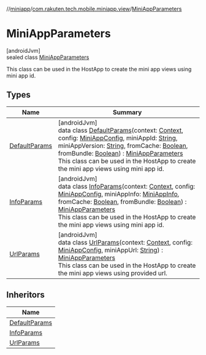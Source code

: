 //[miniapp](../../../index.md)/[com.rakuten.tech.mobile.miniapp.view](../index.md)/[MiniAppParameters](index.md)

# MiniAppParameters

[androidJvm]\
sealed class [MiniAppParameters](index.md)

This class can be used in the HostApp to create the mini app views using mini app id.

## Types

| Name | Summary |
|---|---|
| [DefaultParams](-default-params/index.md) | [androidJvm]<br>data class [DefaultParams](-default-params/index.md)(context: [Context](https://developer.android.com/reference/kotlin/android/content/Context.html), config: [MiniAppConfig](../-mini-app-config/index.md), miniAppId: [String](https://kotlinlang.org/api/latest/jvm/stdlib/kotlin/-string/index.html), miniAppVersion: [String](https://kotlinlang.org/api/latest/jvm/stdlib/kotlin/-string/index.html), fromCache: [Boolean](https://kotlinlang.org/api/latest/jvm/stdlib/kotlin/-boolean/index.html), fromBundle: [Boolean](https://kotlinlang.org/api/latest/jvm/stdlib/kotlin/-boolean/index.html)) : [MiniAppParameters](index.md)<br>This class can be used in the HostApp to create the mini app views using mini app id. |
| [InfoParams](-info-params/index.md) | [androidJvm]<br>data class [InfoParams](-info-params/index.md)(context: [Context](https://developer.android.com/reference/kotlin/android/content/Context.html), config: [MiniAppConfig](../-mini-app-config/index.md), miniAppInfo: [MiniAppInfo](../../com.rakuten.tech.mobile.miniapp/-mini-app-info/index.md), fromCache: [Boolean](https://kotlinlang.org/api/latest/jvm/stdlib/kotlin/-boolean/index.html), fromBundle: [Boolean](https://kotlinlang.org/api/latest/jvm/stdlib/kotlin/-boolean/index.html)) : [MiniAppParameters](index.md)<br>This class can be used in the HostApp to create the mini app views using mini app id. |
| [UrlParams](-url-params/index.md) | [androidJvm]<br>data class [UrlParams](-url-params/index.md)(context: [Context](https://developer.android.com/reference/kotlin/android/content/Context.html), config: [MiniAppConfig](../-mini-app-config/index.md), miniAppUrl: [String](https://kotlinlang.org/api/latest/jvm/stdlib/kotlin/-string/index.html)) : [MiniAppParameters](index.md)<br>This class can be used in the HostApp to create the mini app views using provided url. |

## Inheritors

| Name |
|---|
| [DefaultParams](-default-params/index.md) |
| [InfoParams](-info-params/index.md) |
| [UrlParams](-url-params/index.md) |
